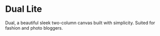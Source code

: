 # Dual Lite
Dual, a beautiful sleek two-column canvas built with simplicity. Suited for fashion and photo bloggers.



